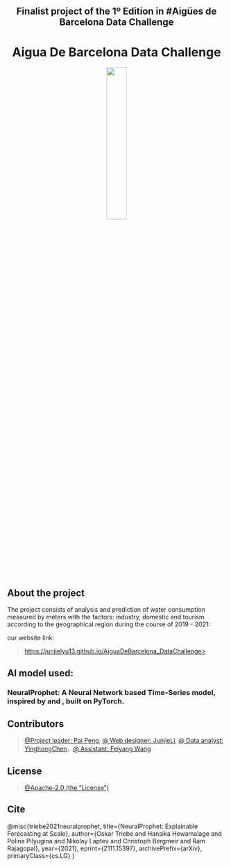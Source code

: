 ## <div align=center> Finalist project of the 1º Edition in #Aigües de Barcelona Data Challenge </div>

# <div align=center> Aigua De Barcelona Data Challenge </div>

<div align=center>
    <img src="./demo/logo.png" width=30% />
</div>

## About the project

The project consists of analysis and prediction of water consumption measured by meters with the factors: industry, domestic and tourism according to the geographical region during the course of 2019 - 2021:

our website link:
> https://junjielyu13.github.io/AiguaDeBarcelona_DataChallenge> 

## AI model used:
 ### NeuralProphet: A Neural Network based Time-Series model, inspired by  and , built on PyTorch.


## Contributors

> [@Project leader: Pai Peng](https://github.com/paipeline), [@ Web designer: JunjieLi](https://github.com/junjielyu13), [@ Data analyst: YinghongChen](https://github.com/doufu1402)，[@ Assistant: Feiyang Wang](https://github.com/fwang02)

## License

> [@Apache-2.0 (the "License")](https://github.com/junjielyu13/AiguaDeBarcelona_DataChallenge/blob/main/LICENSE)

## Cite
@misc{triebe2021neuralprophet,
      title={NeuralProphet: Explainable Forecasting at Scale}, 
      author={Oskar Triebe and Hansika Hewamalage and Polina Pilyugina and Nikolay Laptev and Christoph Bergmeir and Ram Rajagopal},
      year={2021},
      eprint={2111.15397},
      archivePrefix={arXiv},
      primaryClass={cs.LG}
}
